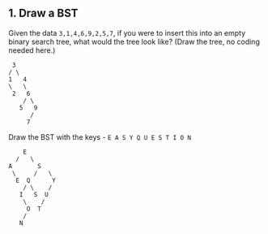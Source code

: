 ## 1. Draw a BST

Given the data `3,1,4,6,9,2,5,7`, if you were to insert this into an empty binary search tree, what would the tree look like? (Draw the tree, no coding needed here.)

 ```
  3
 / \
1   4
 \   \
  2   6
     / \
    5   9
       /
      7
```
      
      
Draw the BST with the keys - `E A S Y Q U E S T I O N`
```
    E
  /   \
A       S
 \     /   \
  E  Q      Y
    / \    /
   I   S  U
    \    /
     O  T
    /
   N
```
